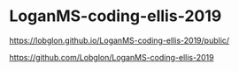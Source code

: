 # LoganMS-coding-ellis-2019
https://lobglon.github.io/LoganMS-coding-ellis-2019/public/



https://github.com/Lobglon/LoganMS-coding-ellis-2019
